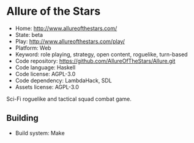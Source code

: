 # Allure of the Stars

- Home: http://www.allureofthestars.com/
- State: beta
- Play: http://www.allureofthestars.com/play/
- Platform: Web
- Keyword: role playing, strategy, open content, roguelike, turn-based
- Code repository: https://github.com/AllureOfTheStars/Allure.git
- Code language: Haskell
- Code license: AGPL-3.0
- Code dependency: LambdaHack, SDL
- Assets license: AGPL-3.0

Sci-Fi roguelike and tactical squad combat game.

## Building

- Build system: Make
